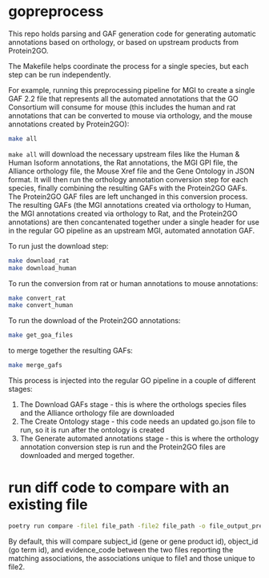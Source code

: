# gopreprocess

This repo holds parsing and GAF generation code for generating automatic annotations based on orthology, or based on
upstream products from Protein2GO.

The Makefile helps coordinate the process for a single species, but each step can be run independently.

For example, running this preprocessing pipeline for MGI to create a single GAF 2.2 file that represents
all the automated annotations that the GO Consortium will consume for mouse (this includes the human and rat
annotations that can be converted to mouse via orthology, and the mouse annotations created by Protein2GO):

```bash
make all
```

`make all` will download the necessary upstream files like the Human & Human Isoform annotations, the Rat annotations,
the MGI GPI file, the Alliance orthology file, the Mouse Xref file and the Gene Ontology in JSON format. It will then
run the orthology annotation conversion step for each species, finally combining the resulting GAFs with the Protein2GO
GAFs. The Protein2GO GAF files are left unchanged in this conversion process. The resulting GAFs (the MGI annotations
created via orthology to Human, the MGI annotations created via orthology to Rat, and the Protein2GO annotations)
are then concantenated together under a single header for use in the regular GO pipeline as an upstream MGI, automated
annotation GAF.

To run just the download step:

```bash
make download_rat
make download_human
```

To run the conversion from rat or human annotations to mouse annotations:

```bash
make convert_rat
make convert_human
```

To run the download of the Protein2GO annotations:

```bash
make get_goa_files
```

to merge together the resulting GAFs:

```bash
make merge_gafs
```

This process is injected into the regular GO pipeline in a couple of different stages:

1) The Download GAFs stage - this is where the orthologs species files and the Alliance orthology file are downloaded
2) The Create Ontology stage - this code needs an updated go.json file to run, so it is run after the ontology is
   created
3) The Generate automated annotations stage - this is where the orthology annotation conversion step is run and the
   Protein2GO
   files are downloaded and merged together.


# run diff code to compare with an existing file
```bash
poetry run compare -file1 file_path -file2 file_path -o file_output_prefix
```
By default, this will compare subject_id (gene or gene product id), object_id (go term id), and evidence_code between the two files 
reporting the matching associations, the associations unique to file1 and those unique to file2.

